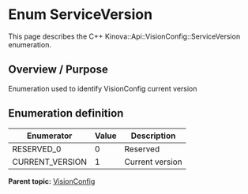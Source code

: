 # Enum ServiceVersion

This page describes the C++ Kinova::Api::VisionConfig::ServiceVersion enumeration.

## Overview / Purpose

Enumeration used to identify VisionConfig current version

## Enumeration definition

|Enumerator|Value|Description|
|----------|-----|-----------|
|RESERVED\_0|0|Reserved|
|CURRENT\_VERSION|1|Current version|

**Parent topic:** [VisionConfig](../references/summary_VisionConfig.md)

